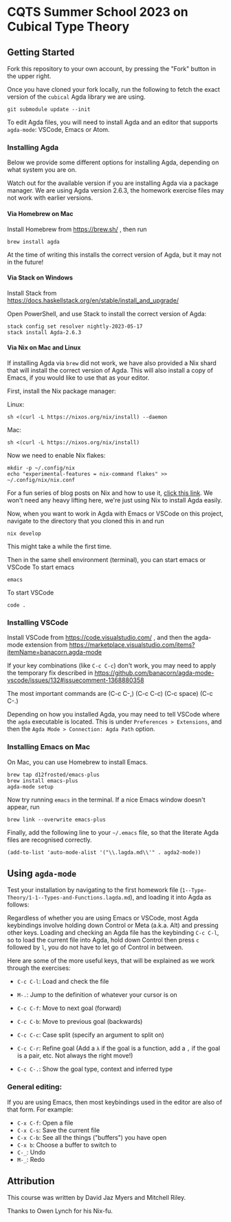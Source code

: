 # CQTS Summer School 2023 on Cubical Type Theory

## Getting Started

Fork this repository to your own account, by pressing the "Fork"
button in the upper right.

Once you have cloned your fork locally, run the following to fetch the
exact version of the `cubical` Agda library we are using.

``` shell
git submodule update --init
```

To edit Agda files, you will need to install Agda and an editor that
supports `agda-mode`: VSCode, Emacs or Atom.

### Installing Agda

Below we provide some different options for installing Agda, depending
on what system you are on.

Watch out for the available version if you are installing Agda via a
package manager. We are using Agda version 2.6.3, the homework
exercise files may not work with earlier versions.

#### Via Homebrew on Mac

Install Homebrew from https://brew.sh/ , then run
``` shell
brew install agda
```
At the time of writing this installs the correct version of Agda, but
it may not in the future!

#### Via Stack on Windows

Install Stack from https://docs.haskellstack.org/en/stable/install_and_upgrade/

Open PowerShell, and use Stack to install the correct version of Agda:
``` shell
stack config set resolver nightly-2023-05-17
stack install Agda-2.6.3
```

#### Via Nix on Mac and Linux

If installing Agda via `brew` did not work, we have also provided a
Nix shard that will install the correct version of Agda. This will
also install a copy of Emacs, if you would like to use that as your
editor.

First, install the Nix package manager:

Linux:
``` shell
sh <(curl -L https://nixos.org/nix/install) --daemon
```

Mac:
``` shell
sh <(curl -L https://nixos.org/nix/install)
```

Now we need to enable Nix flakes:
``` shell
mkdir -p ~/.config/nix
echo "experimental-features = nix-command flakes" >> ~/.config/nix/nix.conf
```

For a fun series of blog posts on Nix and how to use it, [click this
link](https://ianthehenry.com/posts/how-to-learn-nix/). We won't need
any heavy lifting here, we're just using Nix to install Agda easily.

Now, when you want to work in Agda with Emacs or VSCode on this project,
navigate to the directory that you cloned this in and run
``` shell
nix develop
```
This might take a while the first time.

Then in the same shell environment (terminal), you can start emacs or VSCode
To start emacs
``` shell
emacs
```

To start VSCode
``` shell 
code .
```

### Installing VSCode

Install VSCode from https://code.visualstudio.com/ , and then the
agda-mode extension from
https://marketplace.visualstudio.com/items?itemName=banacorn.agda-mode

If your key combinations (like `C-c C-c`) don't work, you may need to
apply the temporary fix described in
https://github.com/banacorn/agda-mode-vscode/issues/132#issuecomment-1368880358

The most important commands are (C-c C-,) (C-c C-c) (C-c space) (C-c C-.)  

Depending on how you installed Agda, you may need to tell VSCode where
the `agda` executable is located. This is under `Preferences >
Extensions`, and then the `Agda Mode > Connection: Agda Path` option.

### Installing Emacs on Mac

On Mac, you can use Homebrew to install Emacs.
``` shell
brew tap d12frosted/emacs-plus
brew install emacs-plus
agda-mode setup
```

Now try running `emacs` in the terminal. If a nice Emacs window
doesn't appear, run
``` shell
brew link --overwrite emacs-plus
```

Finally, add the following line to your `~/.emacs` file, so that the
literate Agda files are recognised correctly.
``` emacs-lisp
(add-to-list 'auto-mode-alist '("\\.lagda.md\\'" . agda2-mode))
```

## Using `agda-mode`

Test your installation by navigating to the first homework file
(`1--Type-Theory/1-1--Types-and-Functions.lagda.md`), and loading it
into Agda as follows:

Regardless of whether you are using Emacs or VSCode, most Agda
keybindings involve holding down Control or Meta (a.k.a. Alt) and
pressing other keys. Loading and checking an Agda file has the
keybinding `C-c C-l`, so to load the current file into Agda, hold down
Control then press `c` followed by `l`, you do not have to let go of
Control in between.

Here are some of the more useful keys, that will be explained as we
work through the exercises:

* `C-c C-l`: Load and check the file
* `M-.`: Jump to the definition of whatever your cursor is on
* `C-c C-f`: Move to next goal (forward)
* `C-c C-b`: Move to previous goal (backwards)

* `C-c C-c`: Case split (specify an argument to split on)
* `C-c C-r`: Refine goal (Add a `λ` if the goal is a function, add a
  `,` if the goal is a pair, etc. Not always the right move!)
* `C-c C-.`: Show the goal type, context and inferred type

### General editing:

If you are using Emacs, then most keybindings used in the editor are
also of that form. For example:

* `C-x C-f`: Open a file
* `C-x C-s`: Save the current file
* `C-x C-b`: See all the things ("buffers") you have open
* `C-x b`: Choose a buffer to switch to
* `C-_`: Undo
* `M-_`: Redo

## Attribution

This course was written by David Jaz Myers and Mitchell Riley.

Thanks to Owen Lynch for his Nix-fu.
